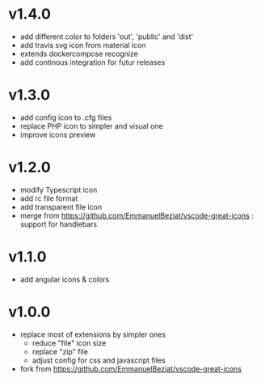 # v1.4.0

* add different color to folders 'out', 'public' and 'dist'
* add travis svg icon from material icon
* extends dockercompose recognize
* add continous integration for futur releases

# v1.3.0

* add config icon to .cfg files
* replace PHP icon to simpler and visual one
* improve icons preview

# v1.2.0

* modify Typescript icon
* add rc file format
* add transparent file icon
* merge from https://github.com/EmmanuelBeziat/vscode-great-icons : support for handlebars

# v1.1.0

* add angular icons & colors

# v1.0.0

* replace most of extensions by simpler ones
    - reduce "file" icon size
    - replace "zip" file
    - adjust config for css and javascript files
* fork from https://github.com/EmmanuelBeziat/vscode-great-icons
